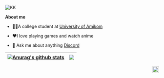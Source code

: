 

![KK](https://user-images.githubusercontent.com/114798157/222955508-b4668b81-61ca-4910-a71f-b09516c8edf5.png)





**About me**

- 👨‍🎓A college student at [University of Amikom](https://home.amikom.ac.id/)

- ❤I love playing games and watch anime

- 💬 Ask me about anything [Discord](https://discordapp.com/users/329766075778465793)
    


| <a href="https://github.com/kevinkyun/github-readme-stats"><img align="center" src="https://github-readme-stats.vercel.app/api?username=kevinkyun&show_icons=true&include_all_commits=true&theme=transparent&hide_border=true" alt="Anurag's github stats" /></a> | <a href="https://github.com/kevinkyun/github-readme-stats"><img align="center" src="https://github-readme-stats.vercel.app/api/top-langs/?username=kevinkyun&layout=compact&theme=transparent&hide_border=true" /></a> |
| ------------- | ------------- |


<a href="https://twitter.com/kevin_kyun">
  <img align="right" alt="Kevin | Twitter" width="21px" src="https://raw.githubusercontent.com/anuraghazra/anuraghazra/master/assets/twitter.svg" />
</a>
